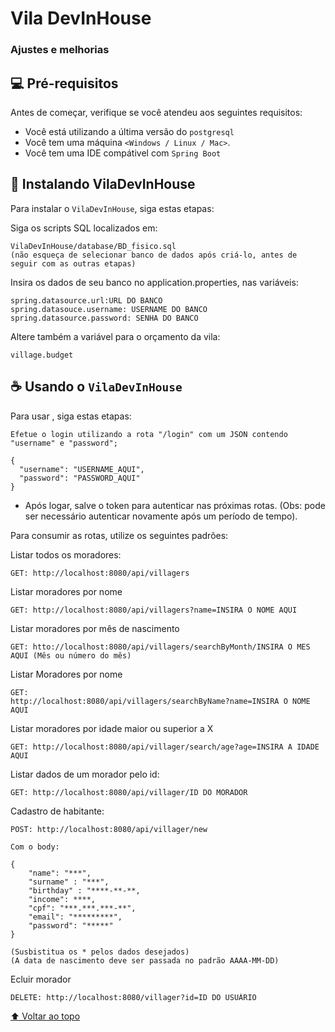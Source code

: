 # Vila DevInHouse

### Ajustes e melhorias


## 💻 Pré-requisitos

Antes de começar, verifique se você atendeu aos seguintes requisitos:
<!---Estes são apenas requisitos de exemplo. Adicionar, duplicar ou remover conforme necessário--->
* Você está utilizando a última versão do `postgresql`
* Você tem uma máquina `<Windows / Linux / Mac>`.
* Você tem uma IDE compátivel com `Spring Boot`

## 🚀 Instalando VilaDevInHouse

Para instalar o `VilaDevInHouse`, siga estas etapas:

Siga os scripts SQL localizados em:
```
VilaDevInHouse/database/BD_fisico.sql
(não esqueça de selecionar banco de dados após criá-lo, antes de seguir com as outras etapas)
```
Insira os dados de seu banco no application.properties, nas variáveis:

```
spring.datasource.url:URL DO BANCO
spring.datasouce.username: USERNAME DO BANCO
spring.datasource.password: SENHA DO BANCO
```

Altere também a variável para o orçamento da vila:

```
village.budget
```

## ☕ Usando o `VilaDevInHouse`

Para usar <VilaDevInHouse>, siga estas etapas:

```
Efetue o login utilizando a rota "/login" com um JSON contendo "username" e "password";

{
  "username": "USERNAME_AQUI",
  "password": "PASSWORD_AQUI"
}
```
- Após logar, salve o token para autenticar nas próximas rotas.
(Obs: pode ser necessário autenticar novamente após um período de tempo).

Para consumir as rotas, utilize os seguintes padrões:

Listar todos os moradores:
```
GET: http://localhost:8080/api/villagers
```
Listar moradores por nome
```
GET: http://localhost:8080/api/villagers?name=INSIRA O NOME AQUI
```
Listar moradores por mês de nascimento
```
GET: htto://localhost:8080/api/villagers/searchByMonth/INSIRA O MES AQUI (Mês ou número do mês)
```
Listar Moradores por nome
```
GET:
http://localhost:8080/api/villagers/searchByName?name=INSIRA O NOME AQUI
```
Listar moradores por idade maior ou superior a X
```
GET: http://localhost:8080/api/villager/search/age?age=INSIRA A IDADE AQUI
```
Listar dados de um morador pelo id:
```
GET: http://localhost:8080/api/villager/ID DO MORADOR
```
Cadastro de habitante:
```
POST: http://localhost:8080/api/villager/new

Com o body:

{
    "name": "***",
    "surname" : "***",
    "birthday" : "****-**-**,
    "income": ****,
    "cpf": "***.***.***-**",
    "email": "*********",
    "password": "*****"
}

(Susbistitua os * pelos dados desejados)
(A data de nascimento deve ser passada no padrão AAAA-MM-DD)

```
Ecluir morador

```
DELETE: http://localhost:8080/villager?id=ID DO USUÁRIO
```


[⬆ Voltar ao topo](#VilaDevInHouse)<br>
